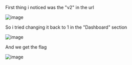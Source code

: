 First thing i noticed was the "v2" in the url

![image](https://github.com/petriQore/CreativeMinds-2024-Qualifier-CTF/assets/123587287/e46eec31-4026-4480-b297-6a89f1b130f5)

So i tried changing it back to 1 in the "Dashboard" section

![image](https://github.com/petriQore/CreativeMinds-2024-Qualifier-CTF/assets/123587287/46b1021d-f095-4972-8c71-25226fe6c27d)

And we get the flag

![image](https://github.com/petriQore/CreativeMinds-2024-Qualifier-CTF/assets/123587287/93b08a6a-0400-4b54-8c82-759f1fa27dd7)

